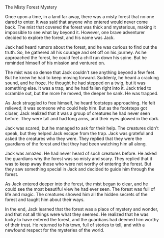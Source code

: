 The Misty Forest Mystery

Once upon a time, in a land far away, there was a misty forest that no one dared to enter. It was said that anyone who entered would never come back. The mist that covered the forest was thick and mysterious, making it impossible to see what lay beyond it. However, one brave adventurer decided to explore the forest, and his name was Jack.

Jack had heard rumors about the forest, and he was curious to find out the truth. So, he gathered all his courage and set off on his journey. As he approached the forest, he could feel a chill run down his spine. But he reminded himself of his mission and ventured on.

The mist was so dense that Jack couldn't see anything beyond a few feet. But he knew he had to keep moving forward. Suddenly, he heard a cracking sound, and he froze. He thought he had stepped on a twig, but it was something else. It was a trap, and he had fallen right into it. Jack tried to scramble out, but the more he moved, the deeper he sank. He was trapped.

As Jack struggled to free himself, he heard footsteps approaching. He felt relieved; it was someone who could help him. But as the footsteps got closer, Jack realized that it was a group of creatures he had never seen before. They were tall and had long arms, and their eyes glowed in the dark.

Jack was scared, but he managed to ask for their help. The creatures didn't speak, but they helped Jack escape from the trap. Jack was grateful and asked the creatures who they were. They replied that they were the guardians of the forest and that they had been watching him all along.

Jack was amazed. He had never heard of such creatures before. He asked the guardians why the forest was so misty and scary. They replied that it was to keep away those who were not worthy of entering the forest. But they saw something special in Jack and decided to guide him through the forest.

As Jack entered deeper into the forest, the mist began to clear, and he could see the most beautiful view he had ever seen. The forest was full of life and magic. The creatures showed him all the hidden secrets of the forest and taught him about their ways.

In the end, Jack learned that the forest was a place of mystery and wonder, and that not all things were what they seemed. He realized that he was lucky to have entered the forest, and the guardians had deemed him worthy of their trust. He returned to his town, full of stories to tell, and with a newfound respect for the mysteries of the world.